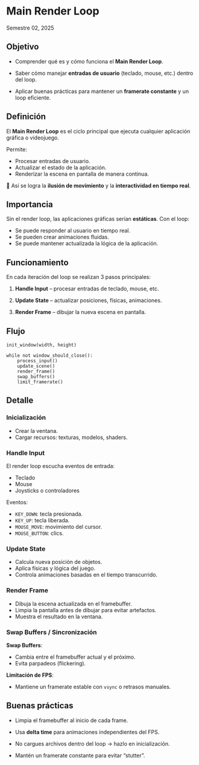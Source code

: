 # Main Render Loop
Semestre 02, 2025



## Objetivo


* Comprender qué es y cómo funciona el **Main Render Loop**.


* Saber cómo manejar **entradas de usuario** (teclado, mouse, etc.) dentro del loop.


* Aplicar buenas prácticas para mantener un **framerate constante** y un loop eficiente.



## Definición


El **Main Render Loop** es el ciclo principal que ejecuta cualquier aplicación gráfica o videojuego.


Permite:
* Procesar entradas de usuario.
* Actualizar el estado de la aplicación.
* Renderizar la escena en pantalla de manera continua.


🎥 Así se logra la **ilusión de movimiento** y la **interactividad en tiempo real**.



## Importancia


Sin el render loop, las aplicaciones gráficas serían **estáticas**.
Con el loop:


* Se puede responder al usuario en tiempo real.
* Se pueden crear animaciones fluidas.
* Se puede mantener actualizada la lógica de la aplicación.



## Funcionamiento


En cada iteración del loop se realizan 3 pasos principales:


1. **Handle Input** – procesar entradas de teclado, mouse, etc.


2. **Update State** – actualizar posiciones, físicas, animaciones.


3. **Render Frame** – dibujar la nueva escena en pantalla.



## Flujo


```pseudo[]
init_window(width, height)

while not window_should_close():
    process_input()
    update_scene()
    render_frame()
    swap_buffers()
    limit_framerate()
```


## Detalle


### Inicialización

* Crear la ventana.
* Cargar recursos: texturas, modelos, shaders.


### Handle Input

El render loop escucha eventos de entrada:
- Teclado
- Mouse
- Joysticks o controladores


Eventos:

* `KEY_DOWN`: tecla presionada.
* `KEY_UP`: tecla liberada.
* `MOUSE_MOVE`: movimiento del cursor.
* `MOUSE_BUTTON`: clics.


### Update State

* Calcula nueva posición de objetos.
* Aplica físicas y lógica del juego.
* Controla animaciones basadas en el tiempo transcurrido.


### Render Frame

* Dibuja la escena actualizada en el framebuffer.
* Limpia la pantalla antes de dibujar para evitar artefactos.
* Muestra el resultado en la ventana.


### Swap Buffers / Sincronización


**Swap Buffers**:

* Cambia entre el framebuffer actual y el próximo.
* Evita parpadeos (flickering).


**Limitación de FPS**:

* Mantiene un framerate estable con `vsync` o retrasos manuales.



## Buenas prácticas


* Limpia el framebuffer al inicio de cada frame.


* Usa **delta time** para animaciones independientes del FPS.


* No cargues archivos dentro del loop → hazlo en inicialización.


* Mantén un framerate constante para evitar “stutter”.
